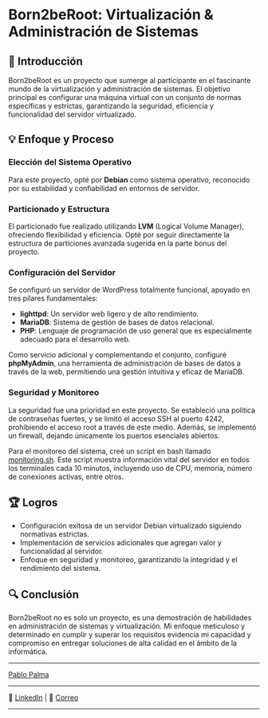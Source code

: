 # Born2beRoot: Virtualización & Administración de Sistemas

## 🚀 Introducción

Born2beRoot es un proyecto que sumerge al participante en el fascinante mundo de la virtualización y administración de sistemas. El objetivo principal es configurar una máquina virtual con un conjunto de normas específicas y estrictas, garantizando la seguridad, eficiencia y funcionalidad del servidor virtualizado.

## 💡 Enfoque y Proceso

### Elección del Sistema Operativo

Para este proyecto, opté por **Debian** como sistema operativo, reconocido por su estabilidad y confiabilidad en entornos de servidor.

### Particionado y Estructura

El particionado fue realizado utilizando **LVM** (Logical Volume Manager), ofreciendo flexibilidad y eficiencia. Opté por seguir directamente la estructura de particiones avanzada sugerida en la parte bonus del proyecto.

### Configuración del Servidor

Se configuró un servidor de WordPress totalmente funcional, apoyado en tres pilares fundamentales:

- **lighttpd**: Un servidor web ligero y de alto rendimiento.
- **MariaDB**: Sistema de gestión de bases de datos relacional.
- **PHP**: Lenguaje de programación de uso general que es especialmente adecuado para el desarrollo web.

Como servicio adicional y complementando el conjunto, configuré **phpMyAdmin**, una herramienta de administración de bases de datos a través de la web, permitiendo una gestión intuitiva y eficaz de MariaDB.

### Seguridad y Monitoreo

La seguridad fue una prioridad en este proyecto. Se estableció una política de contraseñas fuertes, y se limitó el acceso SSH al puerto 4242, prohibiendo el acceso root a través de este medio. Además, se implementó un firewall, dejando únicamente los puertos esenciales abiertos.

Para el monitoreo del sistema, creé un script en bash llamado [monitoring.sh](./monitoring.sh). Este script muestra información vital del servidor en todos los terminales cada 10 minutos, incluyendo uso de CPU, memoria, número de conexiones activas, entre otros.

## 🏆 Logros

- Configuración exitosa de un servidor Debian virtualizado siguiendo normativas estrictas.
- Implementación de servicios adicionales que agregan valor y funcionalidad al servidor.
- Enfoque en seguridad y monitoreo, garantizando la integridad y el rendimiento del sistema.

## 🔍 Conclusión

Born2beRoot no es solo un proyecto, es una demostración de habilidades en administración de sistemas y virtualización. Mi enfoque meticuloso y determinado en cumplir y superar los requisitos evidencia mi capacidad y compromiso en entregar soluciones de alta calidad en el ámbito de la informática.

---
[Pablo Palma](mailto:pablopalmappr@gmail.com)

---

📜 [LinkedIn](https://www.linkedin.com/in/pablopalmarodr%C3%ADguez/) | 📧 [Correo](pablopalmappr@gmail.com.com) 

---
